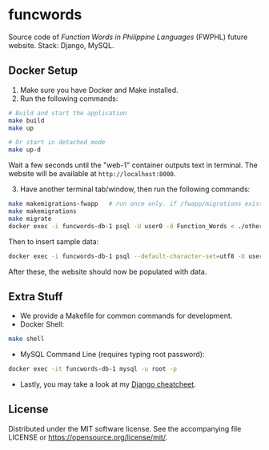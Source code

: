 # funcwords
Source code of *Function Words in Philippine Languages* (FWPHL) future website. Stack: Django, MySQL.

## Docker Setup
1. Make sure you have Docker and Make installed.
2. Run the following commands:
```bash
# Build and start the application
make build
make up

# Or start in detached mode
make up-d
```
Wait a few seconds until the "web-1" container outputs text in terminal. The website will be available at `http://localhost:8000`.

3. Have another terminal tab/window, then run the following commands:
```bash
make makemigrations-fwapp   # run once only. if /fwapp/migrations exists already, makemigrations is now enough.
make makemigrations
make migrate
docker exec -i funcwords-db-1 psql -U user0 -d Function_Words < ./other/fwphl_triggers.sql
```

Then to insert sample data:
```bash
docker exec -i funcwords-db-1 psql --default-character-set=utf8 -U user0 -d Function_Words < ./other/tagalog_personal_pronouns_insert.sql
```

After these, the website should now be populated with data.

## Extra Stuff
* We provide a Makefile for common commands for development.
* Docker Shell:
```bash
make shell
```

* MySQL Command Line (requires typing root password):
```bash
docker exec -it funcwords-db-1 mysql -u root -p
```

* Lastly, you may take a look at my [Django cheatcheet](<other/django cheatsheet.txt>).

## License
Distributed under the MIT software license. See the accompanying
file LICENSE or https://opensource.org/license/mit/.
